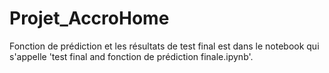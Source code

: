 # Projet_AccroHome

Fonction de prédiction et les résultats de test final est dans le notebook qui s'appelle 'test final and fonction de prédiction finale.ipynb'.
